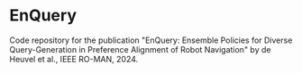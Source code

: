 # EnQuery
Code repository for the publication "EnQuery: Ensemble Policies for Diverse Query-Generation in Preference Alignment of Robot Navigation" by de Heuvel et al., IEEE RO-MAN, 2024.
